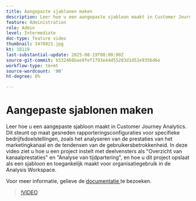 ```yaml
---
title: Aangepaste sjablonen maken
description: Leer hoe u een aangepaste sjabloon maakt in Customer Journey Analytics.
feature: Administration
role: Admin
level: Intermediate
doc-type: feature video
thumbnail: 3470921.jpg
kt: 18119
last-substantial-update: 2025-08-19T00:00:00Z
source-git-commit: b532468bae9fef1793e44d55203d1d52e9356d6e
workflow-type: tm+mt
source-wordcount: '90'
ht-degree: 0%

---
```


# Aangepaste sjablonen maken

Leer hoe u een aangepaste sjabloon maakt in Customer Journey Analytics. Dit steunt op maat gesneden rapporteringsconfiguraties voor specifieke bedrijfsdoelstellingen, zoals het analyseren van de prestaties van het marketingkanaal en de tendensen van de gebruikersbetrokkenheid. In deze video ziet u hoe u een project instelt met deelvensters als &quot;Overzicht van kanaalprestaties&quot; en &quot;Analyse van tijdpartering&quot;, en hoe u dit project opslaat als een sjabloon en toegankelijk maakt voor organisatiegebruik in de Analysis Workspace.

Voor meer informatie, gelieve de [ documentatie ](https://experienceleague.adobe.com/en/docs/analytics-platform/using/cja-workspace/templates/create-templates) te bezoeken.

>[!VIDEO](https://video.tv.adobe.com/v/3470921/?learn=on)
